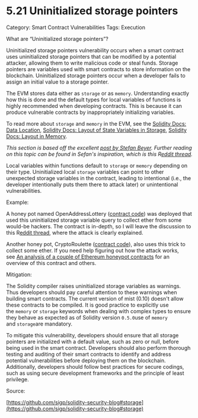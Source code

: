 # 5.21 Uninitialized storage pointers

Category: Smart Contract Vulnerabilities
Tags: Execution

What are “Uninitialized storage pointers”?

Uninitialized storage pointers vulnerability occurs when a smart contract uses uninitialized storage pointers that can be modified by a potential attacker, allowing them to write malicious code or steal funds. Storage pointers are variables used with smart contracts to store information on the blockchain. Uninitialized storage pointers occur when a developer fails to assign an initial value to a storage pointer.

The EVM stores data either as `storage` or as `memory`. Understanding exactly how this is done and the default types for local variables of functions is highly recommended when developing contracts. This is because it can produce vulnerable contracts by inappropriately initializing variables.

To read more about `storage` and `memory` in the EVM, see the [Solidity Docs: Data Location](http://solidity.readthedocs.io/en/latest/types.html#data-location), [Solidity Docs: Layout of State Variables in Storage](http://solidity.readthedocs.io/en/latest/miscellaneous.html#layout-of-state-variables-in-storage), [Solidity Docs: Layout in Memory](http://solidity.readthedocs.io/en/latest/miscellaneous.html#layout-in-memory).

*This section is based off the excellent [post by Stefan Beyer](https://medium.com/cryptronics/storage-allocation-exploits-in-ethereum-smart-contracts-16c2aa312743). Further reading on this topic can be found in Sefan's inspiration, which is this R[eddit thread](https://www.reddit.com/r/ethdev/comments/7wp363/how_does_this_honeypot_work_it_seems_like_a/).*

Local variables within functions default to `storage` or `memory` depending on their type. Uninitialized local `storage` variables can point to other unexpected storage variables in the contract, leading to intentional (i.e., the developer intentionally puts them there to attack later) or unintentional vulnerabilities.

Example:

A honey pot named OpenAddressLottery ([contract code](https://etherscan.io/address/0x741f1923974464efd0aa70e77800ba5d9ed18902#code)) was deployed that used this uninitialized storage variable query to collect ether from some would-be hackers. The contract is in-depth, so I will leave the discussion to this R[eddit thread](https://www.reddit.com/r/ethdev/comments/7wp363/how_does_this_honeypot_work_it_seems_like_a/), where the attack is clearly explained.

Another honey pot, CryptoRoulette ([contract code](https://etherscan.io/address/0x8685631276cfcf17a973d92f6dc11645e5158c0c#code)), also uses this trick to collect some ether. If you need help figuring out how the attack works, see [An analysis of a couple of Ethereum honeypot contracts](https://medium.com/@jsanjuas/an-analysis-of-a-couple-ethereum-honeypot-contracts-5c07c95b0a8d) for an overview of this contract and others.

Mitigation:

The Solidity compiler raises uninitialized storage variables as warnings. Thus developers should pay careful attention to these warnings when building smart contracts. The current version of mist (0.10) doesn't allow these contracts to be compiled. It is good practice to explicitly use the `memory` or `storage` keywords when dealing with complex types to ensure they behave as expected as of Solidity version `0.5.0`use of `memory` and `storage`are mandatory.

To mitigate this vulnerability, developers should ensure that all storage pointers are initialized with a default value, such as zero or null, before being used in the smart contract. Developers should also perform thorough testing and auditing of their smart contracts to identify and address potential vulnerabilities before deploying them on the blockchain. Additionally, developers should follow best practices for secure codings, such as using secure development frameworks and the principle of least privilege.

Source:

[https://github.com/sigp/solidity-security-blog#storage](https://github.com/sigp/solidity-security-blog#storage)